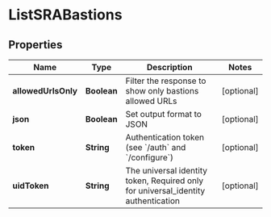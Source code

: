 

# ListSRABastions

## Properties

Name | Type | Description | Notes
------------ | ------------- | ------------- | -------------
**allowedUrlsOnly** | **Boolean** | Filter the response to show only bastions allowed URLs |  [optional]
**json** | **Boolean** | Set output format to JSON |  [optional]
**token** | **String** | Authentication token (see &#x60;/auth&#x60; and &#x60;/configure&#x60;) |  [optional]
**uidToken** | **String** | The universal identity token, Required only for universal_identity authentication |  [optional]



